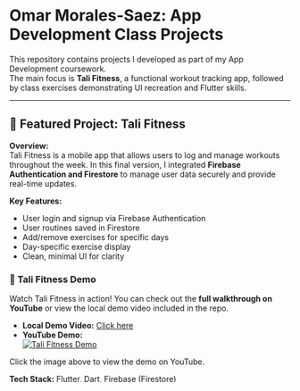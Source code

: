 # Omar Morales-Saez: App Development Class Projects

This repository contains projects I developed as part of my App Development coursework.  
The main focus is **Tali Fitness**, a functional workout tracking app, followed by class exercises demonstrating UI recreation and Flutter skills.

---

## 🚀 Featured Project: Tali Fitness

**Overview:**  
Tali Fitness is a mobile app that allows users to log and manage workouts throughout the week. In this final version, I integrated **Firebase Authentication and Firestore** to manage user data securely and provide real-time updates.

**Key Features:**
- User login and signup via Firebase Authentication
- User routines saved in Firestore
- Add/remove exercises for specific days
- Day-specific exercise display
- Clean, minimal UI for clarity

### 🎥 Tali Fitness Demo

Watch Tali Fitness in action! You can check out the **full walkthrough on YouTube** or view the local demo video included in the repo.

- **Local Demo Video:** [Click here](https://github.com/user-attachments/assets/20ea4ca0-0118-4792-bb16-6a0a258b29cd)  
- **YouTube Demo:**  
[![Tali Fitness Demo](https://img.youtube.com/vi/D-5ZyRsphMM/0.jpg)](https://www.youtube.com/watch?v=D-5ZyRsphMM)

Click the image above to view the demo on YouTube.

**Tech Stack:** Flutter, Dart, Firebase (Firestore)

**What I Learned:**
- Firebase integration for authentication and data storage
- Structuring Flutter apps for scalability and reusability
- Real-time updates and user-specific data handling

**Future Work:**
- Implementing sets, weight, and reps for exercises (partially started)
- Enhancing timed workout features
- Further UI/UX refinements

**How to Run:**  
Located in `project2/tali_fitness`. Run via Android emulator or physical device.

---

## 🎨 Class Projects: Flutter Design-to-Spec

**Overview:**  
These two projects, **flutter_design_to_spec** and **flutter_design_to_spec_assets**, were completed to recreate a professor-provided app using supplied assets. They demonstrate my ability to follow design specifications precisely while applying class-learned skills.

**Tech Stack:** Flutter, Dart

**Structure:**  
- `flutter_design_to_spec` – Main app code  
- `flutter_design_to_spec_assets` – Assets (images, fonts, icons)  

**Skills Demonstrated:**
- UI implementation from design specifications
- Flutter widget usage (Stateless & Stateful)
- Layouts, theming, and styling
- Handling interactions with dialogs, buttons, and scrollable content

---

## ⚡ Skills Highlighted
- Flutter development (layouts, state management, theming)
- Firebase Authentication & Firestore
- Dart programming
- UI recreation and responsive design
- Code organization and reusable components
